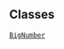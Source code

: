 ## Classes

<a href="../object/BigNumber.html#BigNumber"
target="main"><code>BigNumber</code></a>  
